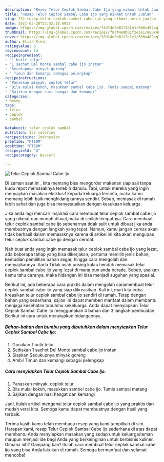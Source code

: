 ```yaml
---
description: "Resep Telur Ceplok Sambal Cabe Ijo yang nikmat Untuk Jualan"
title: "Resep Telur Ceplok Sambal Cabe Ijo yang nikmat Untuk Jualan"
slug: 732-resep-telur-ceplok-sambal-cabe-ijo-yang-nikmat-untuk-jualan
date: 2021-03-20T22:52:18.693Z
image: https://img-global.cpcdn.com/recipes/f8df4e9b81f2e1e1/680x482cq70/telur-ceplok-sambal-cabe-ijo-foto-resep-utama.jpg
thumbnail: https://img-global.cpcdn.com/recipes/f8df4e9b81f2e1e1/680x482cq70/telur-ceplok-sambal-cabe-ijo-foto-resep-utama.jpg
cover: https://img-global.cpcdn.com/recipes/f8df4e9b81f2e1e1/680x482cq70/telur-ceplok-sambal-cabe-ijo-foto-resep-utama.jpg
author: Eliza Klein
ratingvalue: 5
reviewcount: 14
recipeingredient:
- "1 butir telur"
- "1 sachet Del Monte sambal cabe ijo instan"
- "Secukupnya minyak goreng"
- " Timun dan kemangi sebagai pelengkap"
recipeinstructions:
- "Panaskan minyak, ceplok telur"
- "Bila mulai kokoh, masukkan sambel cabe ijo. Tumis sampai matang"
- "Sajikan dengan nasi hangat dan kemangi"
categories:
- Resep
tags:
- telur
- ceplok
- sambal

katakunci: telur ceplok sambal 
nutrition: 135 calories
recipecuisine: Indonesian
preptime: "PT19M"
cooktime: "PT59M"
recipeyield: "4"
recipecategory: Dessert

---
```



![Telur Ceplok Sambal Cabe Ijo](https://img-global.cpcdn.com/recipes/f8df4e9b81f2e1e1/680x482cq70/telur-ceplok-sambal-cabe-ijo-foto-resep-utama.jpg)

Di zaman  saat ini , kita memang bisa mengorder makanan siap saji tanpa kudu repot memasaknya terlebih dahulu. Tapi, untuk mereka yang ingin menyajikan masakan eksklusif kepada keluarga tercinta, maka kamu memang lebih baik menghidangkannya sendiri. Sebab, memasak di rumah lebih sehat dan juga bisa menyesuaikan dengan kesukaan keluarga.

Jika anda lagi mencari inspirasi cara membuat telur ceplok sambal cabe ijo yang nikmat dan mudah dibuat,maka di sinilah tempatnya. Cara membuat telur ceplok sambal cabe ijo  sebenarnya tidak sulit untuk dibuat jika anda membuatnya dengan langkah yang tepat. Namun, kamu jangan cemas akan tidak berhasil dalam memasaknya 
karena di artikel ini kita akan mengupas telur ceplok sambal cabe ijo dengan cermat.  



Nah buat anda yang ingin memasak telur ceplok sambal cabe ijo yang lezat, ada beberapa tahap yang bisa dikerjakan, pertama memilih jenis bahan, kemudian pemilihan bahan segar, hingga cara mengolah dan menyajikannya. Anda Tidak usah pusing kalau hendak memasak telur ceplok sambal cabe ijo yang lezat di mana pun anda berada. Sebab, asalkan kamu  tahu caranya, maka hidangan ini bisa menjadi suguhan yang spesial.

Berikut ini, ada beberapa cara praktis  dalam mengolah caramembuat telur ceplok sambal cabe ijo yang siap dikreasikan. Kali ini, mari kita coba kreasikan telur ceplok sambal cabe ijo sendiri di rumah. Tetap dengan bahan yang sederhana, sajian ini dapat memberi manfaat dalam membantu menjaga kesehatan tubuhmu sekeluarga. Anda dapat menyiapkan Telur Ceplok Sambal Cabe Ijo menggunakan 4 bahan dan 3 langkah pembuatan. Berikut ini cara untuk menyiapkan hidangannya.

<!--inarticleads1-->

##### Bahan-bahan dan bumbu yang dibutuhkan dalam menyiapkan Telur Ceplok Sambal Cabe Ijo:

1. Gunakan 1 butir telur
1. Sediakan 1 sachet Del Monte sambal cabe ijo instan
1. Siapkan Secukupnya minyak goreng
1. Ambil  Timun dan kemangi sebagai pelengkap




<!--inarticleads2-->

##### Cara menyiapkan Telur Ceplok Sambal Cabe Ijo:

1. Panaskan minyak, ceplok telur
1. Bila mulai kokoh, masukkan sambel cabe ijo. Tumis sampai matang
1. Sajikan dengan nasi hangat dan kemangi




Jadi, itulah artikel mengenai  telur ceplok sambal cabe ijo  yang praktis dan mudah versi kita. Semoga kamu dapat membuatnya dengan hasil yang terbaik. 

Terima kasih kamu telah membaca resep yang kami tampilkan di sini. Harapan kami, resep  Telur Ceplok Sambal Cabe Ijo sederhana di atas dapat membantu Anda menyiapkan masakan yang sedap untuk keluarga/teman maupun menjadi ide bagi Anda yang berkeinginan untuk berbisnis kuliner. Gimana nih? Gampang kan? Itulah cara membuat telur ceplok sambal cabe ijo yang bisa Anda lakukan di rumah. Semoga bermanfaat dan selamat mencoba!

